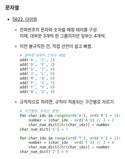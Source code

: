 ### 문자열

- [5622. 다이얼](.\Baekjoon_Online_Judge\Step_by_step\06_String\5622_다이얼.py)

  - 전화번호의 문자와 숫자를 매핑 테이블 구성.  
    이때, 대부분 3개씩 한 그룹이지만 일부는 4개씩.
  - 이런 불규칙한 건, 직접 선언이 쉽고 빠름.

    ```python
    # 알파벳 A부터 Z까지 매핑
    add('A', 'C', 2)
    add('D', 'F', 3)
    add('G', 'I', 4)
    add('J', 'L', 5)
    add('M', 'O', 6)
    add('P', 'S', 7)
    add('T', 'V', 8)
    add('W', 'Z', 9)
    ```

  - 규칙적으로 하려면, 규칙이 적용되는 구간별로 자르기

    ```python
    # 구간별로 자르는 방법
    for char_idx in range(ord('A'), ord('R') + 1):
        number = (char_idx - ord('A')) // 3 + 2
        char_num_dict[chr(char_idx)] = number
    char_num_dict['S'] = 7

    for char_idx in range(ord('T'), ord('Y') + 1):
        number = (char_idx - ord('T')) // 3 + 8
        char_num_dict[chr(char_idx)] = number
    char_num_dict['Z'] = 9
    ```
